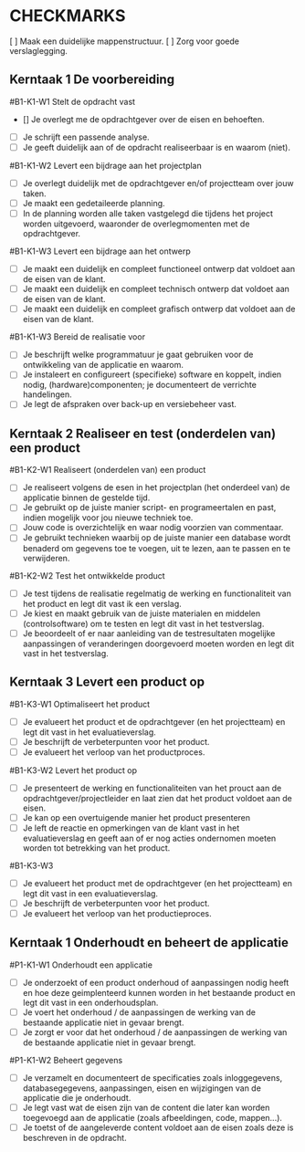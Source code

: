 # CHECKMARKS

[ ]  Maak een duidelijke mappenstructuur.
[ ]  Zorg voor goede verslaglegging.


## Kerntaak 1 De voorbereiding

#B1-K1-W1 Stelt de opdracht vast
- []  Je overlegt me de opdrachtgever over de eisen en behoeften.
- [ ]  Je schrijft een passende analyse.
- [ ]  Je geeft duidelijk aan of de opdracht realiseerbaar is en waarom (niet).

#B1-K1-W2 Levert een bijdrage aan het projectplan
- [ ]  Je overlegt duidelijk met de opdrachtgever en/of projectteam over jouw taken.
- [ ]  Je maakt een gedetaileerde planning.
- [ ]  In de planning worden alle taken vastgelegd die tijdens het project worden uitgevoerd,
waaronder de overlegmomenten met de opdrachtgever.

#B1-K1-W3 Levert een bijdrage aan het ontwerp
- [ ]  Je maakt een duidelijk en compleet functioneel ontwerp dat voldoet aan de eisen van de klant.
- [ ]  Je maakt een duidelijk en compleet technisch ontwerp dat voldoet aan de eisen van de klant.
- [ ]  Je maakt een duidelijk en compleet grafisch ontwerp dat voldoet aan de eisen van de klant.

#B1-K1-W3 Bereid de realisatie voor
- [ ]  Je beschrijft welke programmatuur je gaat gebruiken voor de ontwikkeling van de applicatie en waarom.
- [ ]  Je instaleert en configureert (specifieke) software en koppelt, indien nodig, (hardware)componenten; je documenteert de verrichte handelingen.
- [ ]  Je legt de afspraken over back-up en versiebeheer vast.

## Kerntaak 2 Realiseer en test (onderdelen van) een product

#B1-K2-W1 Realiseert (onderdelen van) een product
- [ ]  Je realiseert volgens de esen in het projectplan (het onderdeel van) de applicatie binnen de gestelde tijd.
- [ ]  Je gebruikt op de juiste manier script- en programeertalen en past, indien mogelijk voor jou nieuwe techniek toe.
- [ ]  Jouw code is overzichtelijk en waar nodig voorzien van commentaar.
- [ ]  Je gebruikt technieken waarbij op de juiste manier een database wordt benaderd om gegevens toe te voegen, uit te lezen, aan te passen en te verwijderen.

#B1-K2-W2 Test het ontwikkelde product
- [ ]  Je test tijdens de realisatie regelmatig de werking en functionaliteit van het product en legt dit vast ik een verslag.
- [ ]  Je kiest en maakt gebruik van de juiste materialen en middelen (controlsoftware) om te testen en legt dit vast in het testverslag.
- [ ]  Je beoordeelt of er naar aanleiding van de testresultaten mogelijke aanpassingen of veranderingen doorgevoerd moeten worden en legt dit vast in het testverslag.

## Kerntaak 3 Levert een product op

#B1-K3-W1 Optimaliseert het product
- [ ]  Je evalueert het product et de opdrachtgever (en het projectteam) en legt dit vast in het evaluatieverslag.
- [ ]  Je beschrijft de verbeterpunten voor het product.
- [ ]  Je evalueert het verloop van het productproces.

#B1-K3-W2 Levert het product op
- [ ]  Je presenteert de werking en functionaliteiten van het prouct aan de opdrachtgever/projectleider en laat zien dat het product voldoet aan de eisen.
- [ ]  Je kan op een overtuigende manier het product presenteren
- [ ]  Je left de reactie en opmerkingen van de klant vast in het evaluatieverslag en geeft aan of er nog acties ondernomen moeten worden tot betrekking van het product.

#B1-K3-W3
- [ ]  Je evalueert het product met de opdrachtgever (en het projectteam) en legt dit vast in een evaluatieverslag.
- [ ]  Je beschrijft de verbeterpunten voor het product.
- [ ]  Je evalueert het verloop van het productieproces.

## Kerntaak 1 Onderhoudt en beheert de applicatie

#P1-K1-W1 Onderhoudt een applicatie
- [ ]  Je onderzoekt of een product onderhoud of aanpassingen nodig heeft en hoe deze geimplenteerd kunnen worden in het bestaande product en legt dit vast in een onderhoudsplan.
- [ ]  Je voert het onderhoud / de aanpassingen de werking van de bestaande applicatie niet in gevaar brengt.
- [ ]  Je zorgt er voor dat het onderhoud / de aanpassingen de werking van de bestaande applicatie niet in gevaar brengt.

#P1-K1-W2 Beheert gegevens
- [ ]  Je verzamelt en documenteert de specificaties zoals inloggegevens, databasegegevens, aanpassingen, eisen en wijzigingen van de applicatie die je onderhoudt.
- [ ]  Je legt vast wat de eisen zijn van de content die later kan worden toegevoegd aan de applicatie (zoals afbeeldingen, code, mappen...).
- [ ]  Je toetst of de aangeleverde content voldoet aan de eisen zoals deze is beschreven in de opdracht.
